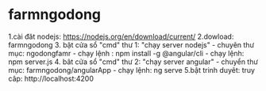 # farmngodong

1.cài đăt nodejs: https://nodejs.org/en/download/current/
2.dowload: farmngodong
3. bật cửa sổ "cmd" thư 1: "chạy server nodejs"
	- chuyên thư mục: ngodongfamr
	- chạy lệnh : npm install -g @angular/cli
	- chạy lệnh: npm server.js
4. bât cửa sổ "cmd" thư 2: "chạy server angular"
	- chuyển thư mục: farmngodong/angularApp
	- chạy lệnh: ng serve
5.bật trinh duyêt: truy câp: http://localhost:4200
